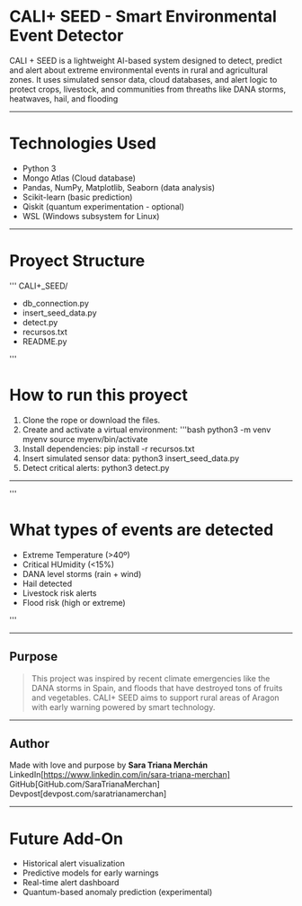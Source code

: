 # CALI+ SEED - Smart Environmental Event Detector

CALI + SEED is a lightweight AI-based system designed to detect, predict and alert about
extreme environmental events in rural and agricultural zones.
It uses simulated sensor data, cloud databases, and alert logic to protect crops, livestock, 
and communities from threaths like DANA storms, heatwaves, hail, and flooding

---

# Technologies Used


- Python 3
- Mongo Atlas (Cloud database)
- Pandas, NumPy, Matplotlib, Seaborn (data analysis)
- Scikit-learn (basic prediction)
- Qiskit (quantum experimentation - optional)
- WSL (Windows subsystem for Linux)

---

# Proyect Structure

'''
CALI+_SEED/

- db_connection.py 
- insert_seed_data.py
- detect.py
- recursos.txt
- README.py

'''

# How to run this proyect

1. Clone the rope or download the files. 
2. Create and activate a virtual environment: 
 '''bash
 python3 -m venv myenv
 source myenv/bin/activate 
3. Install dependencies:
 pip install -r recursos.txt
4. Insert simulated sensor data:
 python3 insert_seed_data.py
5. Detect critical alerts:
 python3 detect.py


----

'''
# What types of events are detected 
- Extreme Temperature (>40º)
- Critical HUmidity (<15%)
- DANA level storms (rain + wind)
- Hail detected 
- Livestock risk alerts 
- Flood risk (high or extreme) 

'''

----

## Purpose 
> This project was inspired by recent climate emergencies like the DANA storms in Spain, and floods that have destroyed tons of fruits and vegetables.
> CALI+ SEED aims to support rural areas of Aragon with early warning powered by smart technology. 

----

## Author 

Made with love and purpose by **Sara Triana Merchán**
LinkedIn[https://www.linkedin.com/in/sara-triana-merchan]
GitHub[GitHub.com/SaraTrianaMerchan]
Devpost[devpost.com/saratrianamerchan]

----

# Future Add-On

- Historical alert visualization 
- Predictive models for early warnings 
- Real-time alert dashboard 
- Quantum-based anomaly prediction (experimental)











